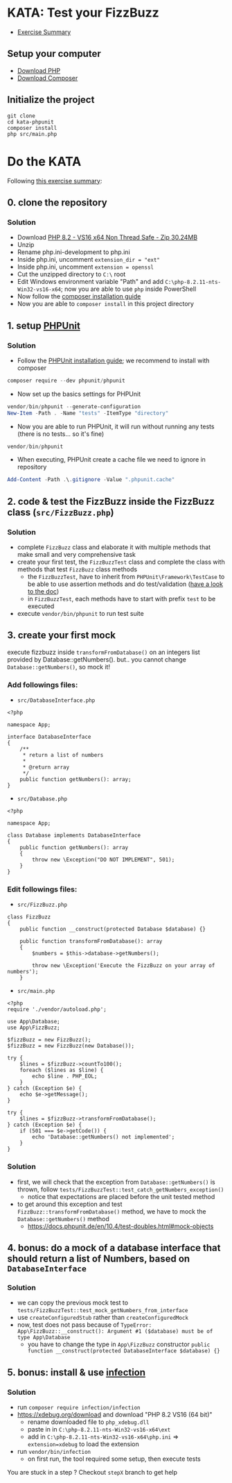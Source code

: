 # KATA: Test your FizzBuzz

- [Exercise Summary](https://codingdojo.org/kata/FizzBuzz/)

## Setup your computer

- [Download PHP](https://windows.php.net/downloads/releases/php-8.2.11-nts-Win32-vs16-x64.zip)
- [Download Composer](https://getcomposer.org/download/)

## Initialize the project

```
git clone
cd kata-phpunit
composer install
php src/main.php
```

# Do the KATA

Following [this exercise summary](https://codingdojo.org/kata/FizzBuzz/):
## 0. clone the repository

### Solution

- Download [PHP 8.2 - VS16 x64 Non Thread Safe - Zip 30.24MB](https://windows.php.net/download/)
- Unzip
- Rename php.ini-development to php.ini
- Inside php.ini, uncomment `extension_dir = "ext"`
- Inside php.ini, uncomment `extension = openssl`
- Cut the unzipped directory to `C:\` root
- Edit Windows environment variable "Path" and add `C:\php-8.2.11-nts-Win32-vs16-x64`; now you are able to use `php` inside PowerShell
- Now follow the [composer installation guide](https://getcomposer.org/download/)
- Now you are able to `composer install` in this project directory

## 1. setup [PHPUnit](https://phpunit.de/)

### Solution

- Follow the [PHPUnit installation guide](https://docs.phpunit.de/en/10.4/installation.html#installing-phpunit); we recommend to install with composer

```powershell
composer require --dev phpunit/phpunit
```

- Now set up the basics settings for PHPUnit

```powershell
vendor/bin/phpunit --generate-configuration
New-Item -Path . -Name "tests" -ItemType "directory" 
```

- Now you are able to run PHPUnit, it will run without running any tests (there is no tests... so it's fine)

```powershell
vendor/bin/phpunit
```

- When executing, PHPUnit create a cache file we need to ignore in repository

```powershell
Add-Content -Path .\.gitignore -Value ".phpunit.cache"
```

## 2. code & test the FizzBuzz inside the FizzBuzz class (`src/FizzBuzz.php`)

### Solution

- complete `FizzBuzz` class and elaborate it with multiple methods that make small and very comprehensive task
- create your first test, the `FizzBuzzTest` class and complete the class with methods that test `FizzBuzz` class methods
  - the `FizzBuzzTest`, have to inherit from `PHPUnit\Framework\TestCase` to be able to use assertion methods and do test/validation ([have a look to the doc](https://docs.phpunit.de/en/10.0/assertions.html))
  - in `FizzBuzzTest`, each methods have to start with prefix `test` to be executed
- execute `vendor/bin/phpunit` to run test suite

## 3. create your first mock

execute fizzbuzz inside `transformFromDatabase()` on an integers list provided by Database::getNumbers().
but.. you cannot change `Database::getNumbers()`, so mock it!

### Add followings files:

- `src/DatabaseInterface.php`
```
<?php

namespace App;

interface DatabaseInterface
{
    /**
     * return a list of numbers
     *
     * @return array
     */
    public function getNumbers(): array;
}
```

- `src/Database.php`
```
<?php

namespace App;

class Database implements DatabaseInterface
{
    public function getNumbers(): array
    {
        throw new \Exception("DO NOT IMPLEMENT", 501);
    }
}
```

### Edit followings files:

- `src/FizzBuzz.php`
```
class FizzBuzz
{
    public function __construct(protected Database $database) {}

    public function transformFromDatabase(): array
    {
        $numbers = $this->database->getNumbers();

        throw new \Exception('Execute the FizzBuzz on your array of numbers');
    }
```

- `src/main.php`
```
<?php
require './vendor/autoload.php';

use App\Database;
use App\FizzBuzz;

$fizzBuzz = new FizzBuzz();
$fizzBuzz = new FizzBuzz(new Database());

try {
    $lines = $fizzBuzz->countTo100();
    foreach ($lines as $line) {
        echo $line . PHP_EOL;
    }
} catch (Exception $e) {
    echo $e->getMessage();
}

try {
    $lines = $fizzBuzz->transformFromDatabase();
} catch (Exception $e) {
    if (501 === $e->getCode()) {
        echo 'Database::getNumbers() not implemented';
    }
}
```

### Solution

- first, we will check that the exception from `Database::getNumbers()` is thrown, follow `tests/FizzBuzzTest::test_catch_getNumbers_exception()`
  - notice that expectations are placed before the unit tested method
- to get around this exception and test `FizzBuzz::transformFromDatabase()` method, we have to mock the `Database::getNumbers()` method
  - https://docs.phpunit.de/en/10.4/test-doubles.html#mock-objects

## 4. bonus: do a mock of a database interface that should return a list of Numbers, based on `DatabaseInterface`

### Solution

- we can copy the previous mock test to `tests/FizzBuzzTest::test_mock_getNumbers_from_interface`
- use `createConfiguredStub` rather than `createConfiguredMock`
- now, test does not pass because of `TypeError: App\FizzBuzz::__construct(): Argument #1 ($database) must be of type App\Database`
  - you have to change the type in `App\FizzBuzz` constructor `public function __construct(protected DatabaseInterface $database) {}`

## 5. bonus: install & use [infection](https://infection.github.io/guide/)

### Solution

- run `composer require infection/infection`
- https://xdebug.org/download and download "PHP 8.2 VS16 (64 bit)"
  - rename downloaded file to `php_xdebug.dll`
  - paste in in `C:\php-8.2.11-nts-Win32-vs16-x64\ext`
  - add in `C:\php-8.2.11-nts-Win32-vs16-x64\php.ini` => `extension=xdebug` to load the extension
- run `vendor/bin/infection`
  - on first run, the tool required some setup, then execute tests

You are stuck in a step ? Checkout `stepX` branch to get help
